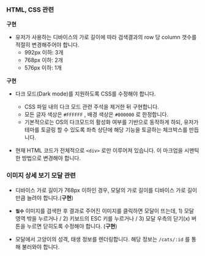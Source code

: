 ### HTML, CSS 관련

**구현**

* 유저가 사용하는 디바이스의 가로 길이에 따라 검색결과의 row 당 column 갯수를 적절히 변경해주어야 합니다. 
    * 992px 이하: 3개
    * 768px 이하: 2개 
    * 576px 이하: 1개

**구현**

* 다크 모드(Dark mode)를 지원하도록 CSS를 수정해야 합니다.
    * CSS 파일 내의 다크 모드 관련 주석을 제거한 뒤 구현합니다.
    * 모든 글자 색상은 `#FFFFFF` , 배경 색상은 `#000000` 로 한정합니다.
    * 기본적으로는 OS의 다크모드의 활성화 여부를 기반으로 동작하게 하되, 유저가 테마를 토글링 할 수 있도록 좌측 상단에 해당 기능을 토글하는 체크박스를 만듭니다.


* 현재 HTML 코드가 전체적으로 `<div>` 로만 이루어져 있습니다. 이 마크업을 시맨틱한 방법으로 변경해야 합니다.


### 이미지 상세 보기 모달 관련

* 디바이스 가로 길이가 768px 이하인 경우, 모달의 가로 길이를 디바이스 가로 길이만큼 늘려야 합니다.(**구현**)

* **`필수`** 이미지를 검색한 후 결과로 주어진 이미지를 클릭하면 모달이 뜨는데, 1) 모달 영역 밖을 누르거나 / 2) 키보드의 ESC 키를 누르거나 / 3) 모달 우측의 닫기(x) 버튼을 누르면 닫히도록 수정해야 합니다. (**구현**)

* 모달에서 고양이의 성격, 태생 정보를 렌더링합니다. 해당 정보는 `/cats/:id` 를 통해 불러와야 합니다.
